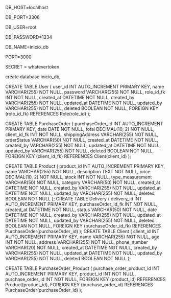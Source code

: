 DB_HOST=localhost

DB_PORT=3306

DB_USER=root
    
DB_PASSWORD=1234

DB_NAME=inicio_db

PORT=3000

SECRET = whatevertoken



create database inicio_db, 

CREATE TABLE User (
    user_id INT AUTO_INCREMENT PRIMARY KEY,
    name VARCHAR(255) NOT NULL,
    password VARCHAR(255) NOT NULL,
    role_id_fk INT NOT NULL,
    created_at DATETIME NOT NULL,
    created_by VARCHAR(255) NOT NULL,
    updated_at DATETIME NOT NULL,
    updated_by VARCHAR(255) NOT NULL,
    deleted BOOLEAN NOT NULL,
    FOREIGN KEY (role_id_fk) REFERENCES Role(role_id)
);

CREATE TABLE PurchaseOrder (
    purchaseOrder_id INT AUTO_INCREMENT PRIMARY KEY,
    date DATE NOT NULL,
    total DECIMAL(10, 2) NOT NULL,
    client_id_fk INT NOT NULL,
    shippingAddress VARCHAR(255) NOT NULL,
    orderStatus VARCHAR(50) NOT NULL,
    created_at DATETIME NOT NULL,
    created_by VARCHAR(255) NOT NULL,
    updated_at DATETIME NOT NULL,
    updated_by VARCHAR(255) NOT NULL,
    deleted BOOLEAN NOT NULL,
    FOREIGN KEY (client_id_fk) REFERENCES Client(client_id)
);


CREATE TABLE Product (
    product_id INT AUTO_INCREMENT PRIMARY KEY,
    name VARCHAR(255) NOT NULL,
    description TEXT NOT NULL,
    price DECIMAL(10, 2) NOT NULL,
    stock INT NOT NULL,
    type_measurement VARCHAR(50) NOT NULL,
    category VARCHAR(50) NOT NULL,
    created_at DATETIME NOT NULL,
    created_by VARCHAR(255) NOT NULL,
    updated_at DATETIME NOT NULL,
    updated_by VARCHAR(255) NOT NULL,
    deleted BOOLEAN NOT NULL
);
CREATE TABLE Delivery (
    delivery_id INT AUTO_INCREMENT PRIMARY KEY,
    purchaseOrder_id_fk INT NOT NULL,
    created_at DATETIME NOT NULL,
    status VARCHAR(50) NOT NULL,
    date DATETIME NOT NULL,
    created_by VARCHAR(255) NOT NULL,
    updated_at DATETIME NOT NULL,
    updated_by VARCHAR(255) NOT NULL,
    deleted BOOLEAN NOT NULL,
    FOREIGN KEY (purchaseOrder_id_fk) REFERENCES PurchaseOrder(purchaseOrder_id)
);
CREATE TABLE Client (
    client_id INT AUTO_INCREMENT PRIMARY KEY,
    name VARCHAR(255) NOT NULL,
    age INT NOT NULL,
    address VARCHAR(255) NOT NULL,
    phone_number VARCHAR(20) NOT NULL,
    created_at DATETIME NOT NULL,
    created_by VARCHAR(255) NOT NULL,
    updated_at DATETIME NOT NULL,
    updated_by VARCHAR(255) NOT NULL,
    deleted BOOLEAN NOT NULL
);

CREATE TABLE PurchaseOrder_Product (
    purchase_order_product_id INT AUTO_INCREMENT PRIMARY KEY,
    product_id INT NOT NULL,
    purchase_order_id INT NOT NULL,
    FOREIGN KEY (product_id) REFERENCES Product(product_id),
    FOREIGN KEY (purchase_order_id) REFERENCES PurchaseOrder(purchaseOrder_id)
);

